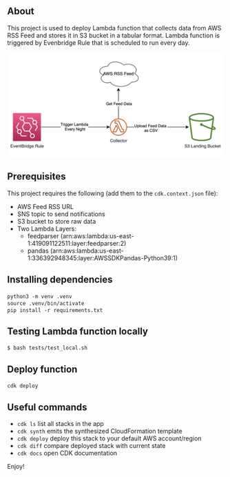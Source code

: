 ## About
This project is used to deploy Lambda function that collects data from AWS RSS Feed and stores it in S3 bucket in a tabular format.
Lambda function is triggered by Evenbridge Rule that is scheduled to run every day.

![diagram](diagram.png)

## Prerequisites
This project requires the following (add them to the `cdk.context.json` file):
- AWS Feed RSS URL
- SNS topic to send notifications
- S3 bucket to store raw data
- Two Lambda Layers:
    - feedparser (arn:aws:lambda:us-east-1:419091122511:layer:feedparser:2)
    - pandas (arn:aws:lambda:us-east-1:336392948345:layer:AWSSDKPandas-Python39:1)



## Installing dependencies

```
python3 -m venv .venv
source .venv/bin/activate
pip install -r requirements.txt
```

## Testing Lambda function locally

```
$ bash tests/test_local.sh
```

## Deploy function
```
cdk deploy
```

## Useful commands

 * `cdk ls`          list all stacks in the app
 * `cdk synth`       emits the synthesized CloudFormation template
 * `cdk deploy`      deploy this stack to your default AWS account/region
 * `cdk diff`        compare deployed stack with current state
 * `cdk docs`        open CDK documentation

Enjoy!
